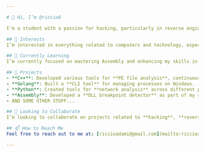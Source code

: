 ```yaml
---

# 👋 Hi, I’m @riccio8

I'm a student with a passion for hacking, particularly in reverse engineering. I learn quickly and am currently mastering Assembly language. C++, Python, and Go (Golang) are my main programming languages. I'm also improving my basic **Arduino** skills. While I have some experience with **Unity**, I’m not particularly passionate about game development but have a solid understanding of the basics.

## 👀 Interests
I’m interested in everything related to computers and technology, especially low-level programming, cybersecurity, and Windows API development.

## 🌱 Currently Learning
I’m currently focused on mastering Assembly and enhancing my skills in C++, specifically building tools using **Windows APIs** and working hard on programs for **PE file analysis**.

## 💼 Projects
- **C++**: Developed various tools for **PE file analysis**, continuously improving and adding new features.
- **Golang**: Built a **CLI tool** for managing processes on Windows.
- **Python**: Created tools for **network analysis** across different protocols.
- **Assembly**: Developed a **DLL breakpoint detector** as part of my reverse engineering studies.
- AND SOME OTHER STUFF...

## 💞️ Looking to Collaborate
I’m looking to collaborate on projects related to **hacking**, **reverse engineering**, **malware analysis**, or other low-level programming and cybersecurity endeavors.

## 📫 How to Reach Me
Feel free to reach out to me at: [riccioadami@gmail.com](mailto:riccioadami@gmail.com)

---
```

